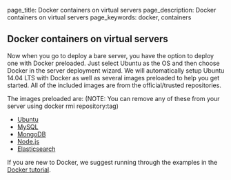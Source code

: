page_title: Docker containers on virtual servers
page_description: Docker containers on virtual servers
page_keywords: docker, containers

## Docker containers on virtual servers

Now when you go to deploy a bare server, you have the option to deploy one with Docker preloaded. Just select Ubuntu as the OS and then choose Docker in the server deployment wizard. We will automatically setup Ubuntu 14.04 LTS with Docker as well as several images preloaded to help you get started. All of the included images are from the official/trusted repositories.

The images preloaded are: (NOTE: You can remove any of these from your server using docker rmi repository:tag)

* [Ubuntu](https://registry.hub.docker.com/_/ubuntu/)
* [MySQL](https://registry.hub.docker.com/_/mysql/)
* [MongoDB](https://registry.hub.docker.com/_/mongo/)
* [Node.js](https://registry.hub.docker.com/_/node/)
* [Elasticsearch](https://registry.hub.docker.com/u/dockerfile/elasticsearch/)

If you are new to Docker, we suggest running through the examples in the [Docker tutorial](https://www.docker.com/tryit/). 
